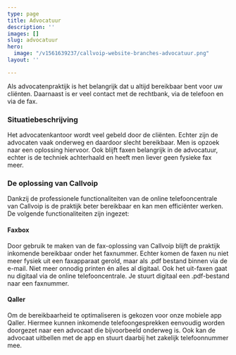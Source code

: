 ```yaml
---
type: page
title: Advocatuur
description: ''
images: []
slug: advocatuur
hero:
  image: "/v1561639237/callvoip-website-branches-advocatuur.png"
layout: ''

---
```

Als advocatenpraktijk is het belangrijk dat u altijd bereikbaar bent voor uw cliënten. Daarnaast is er veel contact met de rechtbank, via de telefoon en via de fax.

### Situatiebeschrijving

Het advocatenkantoor wordt veel gebeld door de cliënten. Echter zijn de advocaten vaak onderweg en daardoor slecht bereikbaar. Men is opzoek naar een oplossing hiervoor. Ook blijft faxen belangrijk in de advocatuur, echter is de techniek achterhaald en heeft men liever geen fysieke fax meer.

### De oplossing van Callvoip

Dankzij de professionele functionaliteiten van de online telefooncentrale van Callvoip is de praktijk beter bereikbaar en kan men efficiënter werken. De volgende functionaliteiten zijn ingezet:

#### Faxbox

Door gebruik te maken van de fax-oplossing van Callvoip blijft de praktijk inkomende bereikbaar onder het faxnummer. Echter komen de faxen nu niet meer fysiek uit een faxapparaat gerold, maar als .pdf bestand binnen via de e-mail. Niet meer onnodig printen én alles al digitaal. Ook het uit-faxen gaat nu digitaal via de online telefooncentrale. Je stuurt digitaal een .pdf-bestand naar een faxnummer.

#### Qaller

Om de bereikbaarheid te optimaliseren is gekozen voor onze mobiele app Qaller. Hiermee kunnen inkomende telefoongesprekken eenvoudig worden doorgezet naar een advocaat die bijvoorbeeld onderweg is. Ook kan de advocaat uitbellen met de app en stuurt daarbij het zakelijk telefoonnummer mee.